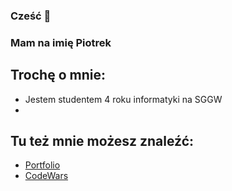 ### Cześć 👋
### Mam na imię Piotrek


## Trochę o mnie:
- Jestem studentem 4 roku informatyki na SGGW
- 
<!-- - Jestem w trakcie pisania pracy inżynierskiej
- Szukam także pierwszej pracy jako junior front-end developer-->

## Tu też mnie możesz znaleźć:
- [Portfolio](https://pibedebarr10.github.io/Portfolio)
- [CodeWars](https://www.codewars.com/users/PibedeBarr10)
<!--
**PibedeBarr10/PibedeBarr10** is a ✨ _special_ ✨ repository because its `README.md` (this file) appears on your GitHub profile.

Here are some ideas to get you started:

- 🔭 I’m currently working on ...
- 🌱 I’m currently learning ...
- 👯 I’m looking to collaborate on ...
- 🤔 I’m looking for help with ...
- 💬 Ask me about ...
- 📫 How to reach me: ...
- 😄 Pronouns: ...
- ⚡ Fun fact: ...
-->
